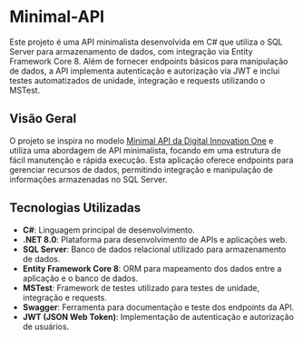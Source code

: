 # Minimal-API 

Este projeto é uma API minimalista desenvolvida em C# que utiliza o SQL Server para armazenamento de dados, com integração via Entity Framework Core 8. Além de fornecer endpoints básicos para manipulação de dados, a API implementa autenticação e autorização via JWT e inclui testes automatizados de unidade, integração e requests utilizando o MSTest.

## Visão Geral

O projeto se inspira no modelo [Minimal API da Digital Innovation One](https://github.com/digitalinnovationone/minimal-api) e utiliza uma abordagem de API minimalista, focando em uma estrutura de fácil manutenção e rápida execução. Esta aplicação oferece endpoints para gerenciar recursos de dados, permitindo integração e manipulação de informações armazenadas no SQL Server.

## Tecnologias Utilizadas

- **C#**: Linguagem principal de desenvolvimento.
- **.NET 8.0**: Plataforma para desenvolvimento de APIs e aplicações web.
- **SQL Server**: Banco de dados relacional utilizado para armazenamento de dados.
- **Entity Framework Core 8**: ORM para mapeamento dos dados entre a aplicação e o banco de dados.
- **MSTest**: Framework de testes utilizado para testes de unidade, integração e requests.
- **Swagger**: Ferramenta para documentação e teste dos endpoints da API.
- **JWT (JSON Web Token)**: Implementação de autenticação e autorização de usuários.